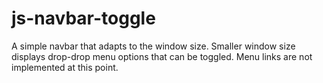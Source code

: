 # js-navbar-toggle
 
 A simple navbar that adapts to the window size. Smaller window size displays drop-drop menu options that can be toggled.
 Menu links are not implemented at this point.
